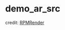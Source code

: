 # demo_ar_src

credit: [RPMRender](https://sketchfab.com/3d-models/mercedes-benz-300-sl-restomod-b9f54fcfcd8145428865b32ed1528a6e)
